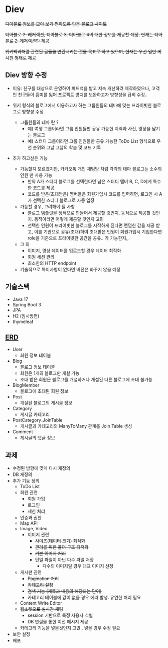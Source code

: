 # Diev
~~디아블로 정보를 모아 보기 편하도록 만든 블로그 사이트~~

~~디아블로 2: 레저렉션, 디아블로 3, 디아블로 4의 대한 정보를 제공할 예정,
현재는 디아블로 2: 레저렉션만 제공~~

~~위키백과처럼 관련된 글들을 연관시키는 것을 목표로 하고 있으며, 
현재는 우선 일반 게시판 형태로 제공~~

## Diev 방향 수정
- 이유: 친구를 대상으로 운영하여 피드백을 받고 지속 개선하려 제작하였으나, 
고객인 친구들이 흥미를 잃어 프로젝트 방치를 보완하고자 방향성을 급히 수정..
- 위키 형식의 블로그에서 이용하고자 하는 그룹원들의 테마에 맞는 프라이빗한 블로그로 방향성 수정
  - 그룹원들의 테마 란 ?
    - 예) 여행 그룹이라면 그룹 인원들만 공유 가능한 지역과 사진, 영상을 남기는 블로그
    - 예) 스터디 그룹이라면 그룹 인원들만 공유 가능한 ToDo List 형식으로 우선 순위와 그날 그날의 학습 및 코드 기록

- 추가 하고싶은 기능
  - 가능할지 모르겠지만, 카카오톡 개인 채팅방 처럼 각각의 테마 블로그는 소수의 인원 만 사용 가능
    - 만약 A가 스터디 블로그를 선택한다면 남은 스터디 멤버 B, C, D에게 특수한 코드를 제공.
    - 코드를 받은(초대받은) 멤버들은 회원가입시 코드를 입력하면, 로그인 시 A가 선택한 스터디 블로그로 자동 입장
  - 가능할 경우, 고려해야 될 사항
    - 블로그 템플릿을 정적으로 만들어서 제공할 것인지, 동적으로 제공할 것인지. 동적이라면 어떻게 제공할 것인지 고민
    - 선택한 인원이 프라이빗한 블로그를 시작하게 된다면 랜덤한 값을 제공 받고, 
    이를 기반으로 공유(초대)하여 초대받은 인원이 회원가입시 기입한다면 role을 기준으로 프라이빗한 공간을 공유.. 가 가능한지,,
  - 그 외 
    - 이미지, 영상 데이터를 업로드할 경우 데이터 최적화
    - 회원 세션 관리
    - 최소한의 HTTP endpoint
  - 기술적으로 특이사항이 없다면 버전은 바꾸지 않을 예정

## 기술스택
- Java 17
- Spring Boot 3
- JPA
- H2 (임시방편)
- thymeleaf

## [ERD](https://www.erdcloud.com/d/dRg8giLK3qJa8h3Rf)
- User
  - 회원 정보 테이블
- Blog
  - 블로그 정보 테이블
  - 회원은 1개의 블로그만 개설 가능
  - 초대 받은 회원은 블로그를 개설하거나 개설된 다른 블로그에 초대 불가능
- BlogMember
  - 블로그에 초대된 회원 정보
- Post
  - 개설된 블로그의 게시글 정보
- Category
  - 게시글 카테고리
- PostCategory_JoinTable
  - 게시글과 카테고리의 ManyToMany 관계를 Join Table 생성
- Comment
  - 게시글의 댓글 정보

## 과제
- 수정된 방향에 맞게 다시 재정의
- DB 재정의
- 추가 기능 정의
  - ToDo List
  - 회원 관련
    - 회원 가입
    - 로그인
    - 세션 처리
  - 인증과 권한
  - Map API
  - Image, Video
    - 이미지 관련
      - ~~사이즈(데이터 크기) 최적화~~
      - ~~관리를 위한 폴더 구조 최적화~~
      - ~~기본 이미지 처리~~
      - 단일 파일이 아닌 다수 파일 저장
        - 다수의 이미지일 경우 대표 이미지 선정
  - 게시판 관련
    - ~~Pagination 처리~~
    - ~~카테고리 설정~~
    - ~~검색 기능 (제목과 내용의 해당되는 단어)~~
    - 카테고리 테이블에 값이 없을 경우 에러 발생. 유연한 처리 필요
  - Content Write Editor
  - ~~웹소켓으로 실시간 채팅~~
    - session 기반으로 특정 사용자 식별
    - DB 연결을 통한 이전 메시지 제공
  - 카테고리 기능을 넣을것인지 고민.. 넣을 경우 수정 필요
- 보안 설정
- 배포
